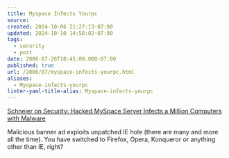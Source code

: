 ```yaml
---
title: Myspace Infects Yourpc
source: 
created: 2024-10-06 21:27:13-07:00
updated: 2024-10-10 14:58:02-07:00
tags:
  - security
  - post
date: 2006-07-26T10:45:00.000-07:00
published: true
url: /2006/07/myspace-infects-yourpc.html
aliases:
  - Myspace-infects-yourpc
linter-yaml-title-alias: Myspace-infects-yourpc
---
```



[Schneier on Security: Hacked MySpace Server Infects a Million Computers with Malware](http://www.schneier.com/blog/archives/2006/07/hacked_myspace.html "Schneier on Security: Hacked MySpace Server Infects a Million Computers with Malware")  
  
Malicious banner ad exploits unpatched IE hole (there are many and more all the time). You have switched to Firefox, Opera, Konqueror or anything other than IE, right?